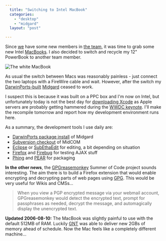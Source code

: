 ```yaml
---
  title: "Switching to Intel MacBook"
  categories: 
    - "desktop"
    - "midgard"
  layout: "post"

---
```

Since [we][1] have some new members in [the team][2], it was time to grab some new Intel [MacBooks][3]. I also decided to switch and recycle my 12" PowerBook to another team member.

![The white MacBook](http://bergie.iki.fi/midcom-serveattachmentguid-2e5375a6378df89f85ec2478c4ed64b8/intel-macbook.jpg)

As usual the switch between Macs was reasonably painless - just connect the two laptops with a FireWire cable and wait. However, after the switch my [DarwinPorts-built][4] [Midgard][5] ceased to work.

I suspect this is because it was built on a PPC box and I'm now on Intel, but unfortunately today is not the best day for [downloading Xcode][6] as Apple servers are probably getting hammered during the [WWDC keynote][7]. I'll make the recompile tomorrow and report how my development environment runs here.

As a summary, the development tools I use daily are:

* [DarwinPorts package install][4] of Midgard
* [Subversion checkout][8] of MidCOM
* [Eclipse][9] or [SubEthaEdit][10] for editing, a bit depending on situation
* [Firefox][14] and [Firebug][11] for testing AJAX stuff
* [Phing][12] and [PEAR][13] for packaging

__In the other news__, the [GPGreasemonkey][15] Summer of Code project sounds interesting. The aim there is to build a Firefox extension that would enable encrypting and decrypting parts of web pages using [GPG][16]. This would be very useful for Wikis and CMSs...

> When you view a PGP encrypted message via your webmail account, GPGreasemonkey would detect the encrypted text, prompt for passphrases as needed, decrypt the message, and automagically display the unencrypted text.

__Updated 2006-08-10:__ The MacBook was slightly painful to use with the default 512MB of RAM. Luckily [GNT][17] was able to deliver new 2GBs of memory ahead of schedule. Now the Mac feels like a completely different machine...

[1]: http://www.nemein.com/
[2]: http://www.nemein.com/en/team/
[3]: http://www.apple.com/macbook/macbook.html
[4]: http://www.midgard-project.org/documentation/installation-distros-mac-os-x/
[5]: http://www.midgard-project.org/
[6]: http://developer.apple.com/tools/download/
[7]: http://www.engadget.com/2006/08/07/live-from-wwdc-2006-steve-jobs-keynote/
[8]: http://www.midgard-project.org/documentation/running-latest-midcom-from-subversion/
[9]: http://www.eclipse.org/
[10]: http://www.codingmonkeys.de/subethaedit/
[11]: https://addons.mozilla.org/firefox/1843/
[12]: http://phing.info/trac/
[13]: http://pear.php.net/package/PEAR
[14]: http://www.mozilla.com/firefox/
[15]: http://www.shmoo.com/soc/gpgreasemonkey.html
[16]: http://en.wikipedia.org/wiki/GNU_Privacy_Guard
[17]: http://www.gnt.fi/